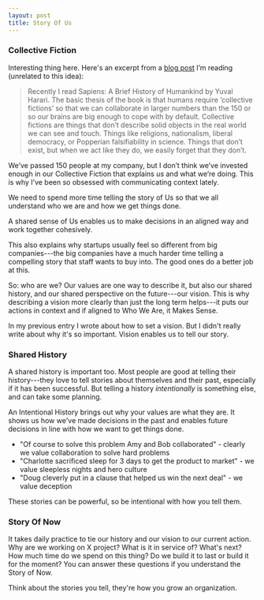 ```yaml
---
layout: post
title: Story Of Us
---
```


### Collective Fiction

Interesting thing here. Here's an excerpt from a [blog
post](https://zwischenzugs.wordpress.com/2017/10/15/my-20-year-experience-of-software-development-methodologies/)
I’m reading (unrelated to this idea):

> Recently I read Sapiens: A Brief History of Humankind by Yuval Harari. The
> basic thesis of the book is that humans require ‘collective fictions’ so that
> we can collaborate in larger numbers than the 150 or so our brains are big
> enough to cope with by default. Collective fictions are things that don’t
> describe solid objects in the real world we can see and touch. Things like
> religions, nationalism, liberal democracy, or Popperian falsifiability in
> science. Things that don’t exist, but when we act like they do, we easily
> forget that they don’t.

We’ve passed 150 people at my company, but I don’t think we’ve invested enough
in our Collective Fiction that explains _us_ and what we’re doing. This is why
I’ve been so obsessed with communicating context lately.

We need to spend more time telling the story of Us so that we all understand
who we are and how we get things done.

A shared sense of Us enables us to make decisions in an aligned way and work
together cohesively.

This also explains why startups usually feel so different from big
companies---the big companies have a much harder time telling a compelling
story that staff wants to buy into. The good ones do a better job at this.

So: who are we? Our values are one way to describe it, but also our shared
history, and our shared perspective on the future---our vision. This is why
describing a vision more clearly than just the long term helps---it puts our
actions in context and if aligned to Who We Are, it Makes Sense.

In my previous entry I wrote about how to set a vision. But I didn't really
write about why it's so important. Vision enables us to tell our story.

### Shared History

A shared history is important too. Most people are good at telling their
history---they love to tell stories about themselves and their past, especially
if it has been successful. But telling a history _intentionally_ is something
else, and can take some planning.

An Intentional History brings out why your values are what they are. It shows
us how we've made decisions in the past and enables future decisions in line
with how we want to get things done.

* "Of course to solve this problem Amy and Bob collaborated" - clearly we value collaboration to solve hard problems
* "Charlotte sacrificed sleep for 3 days to get the product to market" - we value sleepless nights and hero culture
* "Doug cleverly put in a clause that helped us win the next deal" - we value deception

These stories can be powerful, so be intentional with how you tell them.

### Story Of Now

It takes daily practice to tie our history and our vision to our current
action. Why are we working on X project? What is it in service of? What's next?
How much time do we spend on this thing? Do we build it to last or build it for
the moment? You can answer these questions if you understand the Story of Now.

Think about the stories you tell, they're how you grow an organization.
